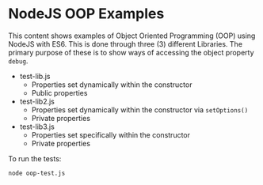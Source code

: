 # NodeJS OOP Examples

This content shows examples of Object Oriented Programming (OOP) using NodeJS with ES6. This
is done through three (3) different Libraries. The primary purpose of these is to show ways of accessing the object property `debug`.

* test-lib.js
  * Properties set dynamically within the constructor
  * Public properties
* test-lib2.js
  * Properties set dynamically within the constructor via `setOptions()`
  * Private properties
* test-lib3.js
  * Properties set specifically within the constructor
  * Private properties

To run the tests:

```
node oop-test.js
```
